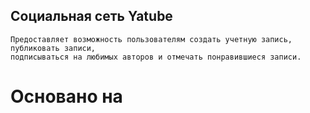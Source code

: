 ## Социальная сеть Yatube

```
Предоставляет возможность пользователям создать учетную запись, публиковать записи,
подписываться на любимых авторов и отмечать понравившиеся записи.
```

# Основано на 
